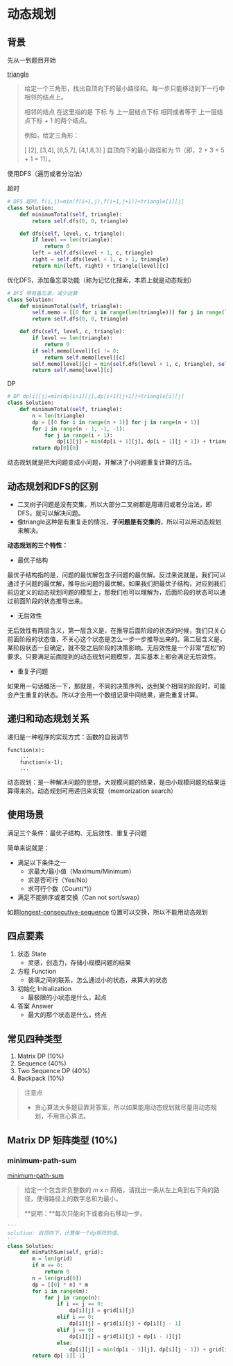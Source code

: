 # 动态规划

## 背景

先从一到题目开始

[triangle](https://leetcode-cn.com/problems/triangle/)

> 给定一个三角形，找出自顶向下的最小路径和。每一步只能移动到下一行中相邻的结点上。
>
> 相邻的结点 在这里指的是 下标 与 上一层结点下标 相同或者等于 上一层结点下标 + 1 的两个结点。
>
> 例如，给定三角形：
>
> [
>      [2],
>     [3,4],
>    [6,5,7],
>   [4,1,8,3]
> ]
> 自顶向下的最小路径和为 11（即，2 + 3 + 5 + 1 = 11）。
>

使用DFS（遍历或者分治法）

超时

```Python
# DFS 超时。f(i,j)=min(f(i+1,j),f(i+1,j+1))+triangle[i][j]
class Solution:
    def minimumTotal(self, triangle):
        return self.dfs(0, 0, triangle)

    def dfs(self, level, c, triangle):
        if level == len(triangle):
            return 0
        left = self.dfs(level + 1, c, triangle)
        right = self.dfs(level + 1, c + 1, triangle)
        return min(left, right) + triangle[level][c]
```

优化DFS，添加备忘录功能（称为记忆化搜索，本质上就是动态规划）

```Python
# DFS 带有备忘录，减少运算
class Solution:
    def minimumTotal(self, triangle):
        self.memo = [[0 for i in range(len(triangle))] for j in range(len(triangle))]
        return self.dfs(0, 0, triangle)

    def dfs(self, level, c, triangle):
        if level == len(triangle):
            return 0
        if self.memo[level][c] != 0:
            return self.memo[level][c]
        self.memo[level][c] = min(self.dfs(level + 1, c, triangle), self.dfs(level + 1, c + 1, triangle)) + triangle[level][c]
        return self.memo[level][c]
```

DP

```Python
# DP dp[i][j]=min(dp[i+1][j],dp[i+1][j+1])+triangle[i][j]
class Solution:
    def minimumTotal(self, triangle):
        n = len(triangle)
        dp = [[0 for i in range(n + 1)] for j in range(n + 1)]
        for i in range(n - 1, -1, -1):
            for j in range(i + 1):
                dp[i][j] = min(dp[i + 1][j], dp[i + 1][j + 1]) + triangle[i][j]
        return dp[0][0]
```

动态规划就是把大问题变成小问题，并解决了小问题重复计算的方法。

## 动态规划和DFS的区别

- 二叉树子问题是没有交集，所以大部分二叉树都是用递归或者分治法，即DFS，就可以解决问题。
- 像triangle这种是有重复走的情况，**子问题是有交集的**，所以可以用动态规划来解决。

**动态规划的三个特性：**

- 最优子结构

最优子结构指的是，问题的最优解包含子问题的最优解。反过来说就是，我们可以通过子问题的最优解，推导出问题的最优解。如果我们把最优子结构，对应到我们前边定义的动态规划问题的模型上，那我们也可以理解为，后面阶段的状态可以通过前面阶段的状态推导出来。

- 无后效性

无后效性有两层含义，第一层含义是，在推导后面阶段的状态的时候，我们只关心前面阶段的状态值，不关心这个状态是怎么一步一步推导出来的。第二层含义是，某阶段状态一旦确定，就不受之后阶段的决策影响。无后效性是一个非常“宽松”的要求。只要满足前面提到的动态规划问题模型，其实基本上都会满足无后效性。

- 重复子问题

如果用一句话概括一下，那就是，不同的决策序列，达到某个相同的阶段时，可能会产生重复的状态。所以才会用一个数组记录中间结果，避免重复计算。

## 递归和动态规划关系

递归是一种程序的实现方式：函数的自我调节

```
function(x):
	...
	function(x-1);
	...
```

动态规划：是一种解决问题的思想，大规模问题的结果，是由小规模问题的结果运算得来的。动态规划可用递归来实现（memorization search）

## 使用场景

满足三个条件：最优子结构、无后效性、重复子问题

简单来说就是：

- 满足以下条件之一
  - 求最大/最小值（Maximum/Minimum）
  - 求是否可行（Yes/No）
  - 求可行个数（Count(*)）
- 满足不能排序或者交换（Can not sort/swap）

如题[longest-consecutive-sequence](https://leetcode-cn.com/problems/longest-consecutive-sequence/)  位置可以交换，所以不能用动态规划

## 四点要素

1. 状态 State
   - 灵感，创造力，存储小规模问题的结果
2. 方程 Function
   - 装填之间的联系，怎么通过小的状态，来算大的状态
3. 初始化 Initialization
   - 最极限的小状态是什么，起点
4. 答案 Answer
   - 最大的那个状态是什么，终点

## 常见四种类型

1. Matrix DP (10%)
2. Sequence (40%)
3. Two Sequence DP (40%)
4. Backpack (10%)

> 注意点
>
> - 贪心算法大多题目靠背答案，所以如果能用动态规划就尽量用动态规划，不用贪心算法。

## Matrix DP 矩阵类型 (10%)

### minimum-path-sum

[minimum-path-sum](https://leetcode-cn.com/problems/minimum-path-sum/)

> 
> 给定一个包含非负整数的 *m* x *n* 网格，请找出一条从左上角到右下角的路径，使得路径上的数字总和为最小。
>
> **说明：**每次只能向下或者向右移动一步。

```python
'''
solution: 自顶向下，计算每一个dp矩阵的值。
'''
class Solution:
    def minPathSum(self, grid):
        m = len(grid)
        if m == 0:
            return 0
        n = len(grid[0])
        dp = [[0] * n] * m
        for i in range(m):
            for j in range(n):
                if i == j == 0:
                    dp[i][j] = grid[i][j]
                elif i == 0:
                    dp[i][j] = grid[i][j] + dp[i][j - 1]
                elif j == 0:
                    dp[i][j] = grid[i][j] + dp[i - 1][j]
                else:
                    dp[i][j] = min(dp[i - 1][j], dp[i][j - 1]) + grid[i][j]
        return dp[-1][-1]
```


